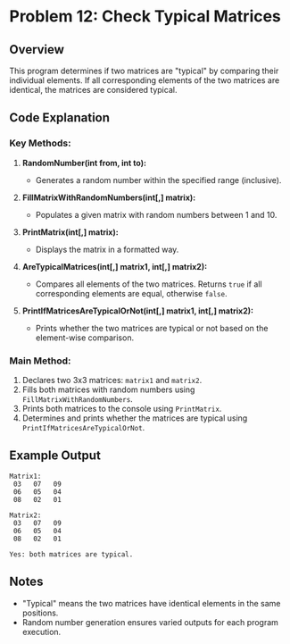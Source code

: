 # Problem 12: Check Typical Matrices

## Overview
This program determines if two matrices are "typical" by comparing their individual elements. If all corresponding elements of the two matrices are identical, the matrices are considered typical.

## Code Explanation

### Key Methods:

1. **RandomNumber(int from, int to):**
   - Generates a random number within the specified range (inclusive).

2. **FillMatrixWithRandomNumbers(int[,] matrix):**
   - Populates a given matrix with random numbers between 1 and 10.

3. **PrintMatrix(int[,] matrix):**
   - Displays the matrix in a formatted way.

4. **AreTypicalMatrices(int[,] matrix1, int[,] matrix2):**
   - Compares all elements of the two matrices. Returns `true` if all corresponding elements are equal, otherwise `false`.

5. **PrintIfMatricesAreTypicalOrNot(int[,] matrix1, int[,] matrix2):**
   - Prints whether the two matrices are typical or not based on the element-wise comparison.

### Main Method:

1. Declares two 3x3 matrices: `matrix1` and `matrix2`.
2. Fills both matrices with random numbers using `FillMatrixWithRandomNumbers`.
3. Prints both matrices to the console using `PrintMatrix`.
4. Determines and prints whether the matrices are typical using `PrintIfMatricesAreTypicalOrNot`.

## Example Output

```text
Matrix1:
 03   07   09   
 06   05   04   
 08   02   01   

Matrix2:
 03   07   09   
 06   05   04   
 08   02   01   

Yes: both matrices are typical.
```

## Notes
- "Typical" means the two matrices have identical elements in the same positions.
- Random number generation ensures varied outputs for each program execution.

